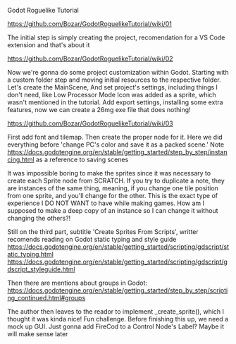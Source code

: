 Godot Roguelike Tutorial

https://github.com/Bozar/GodotRoguelikeTutorial/wiki/01

The initial step is simply creating the project, recomendation for a VS Code extension and that's about it 

https://github.com/Bozar/GodotRoguelikeTutorial/wiki/02

Now we're gonna do some project customization within Godot. Starting with a custom folder step and moving initial resources to the respective folder.
Let's create the MainScene, 
And set project's settings, including things I don't need, like Low Processor Mode
Icon was added as a sprite, which wasn't mentioned in the tutorial.
Add export settings, installing some extra features, now we can create a 26mg exe file that does nothing!

https://github.com/Bozar/GodotRoguelikeTutorial/wiki/03

First add font and tilemap. 
Then create the proper node for it. 
Here we did everything before 'change PC's color and save it as a packed scene.'
Note https://docs.godotengine.org/en/stable/getting_started/step_by_step/instancing.html as a reference to saving scenes

It was impossible boring to make the sprites since it was necessary to create each Sprite node from SCRATCH. 
If you try to duplicate a note, they are instances of the same thing, meaning, if you change one tile position from one sprite, and you'll change for the other. This is the exact type of experience I DO NOT WANT to have while making games. How am I supposed to make a deep copy of an instance so I can change it without changing the others?!

Still on the third part, subtitle 'Create Sprites From Scripts', writter recomends reading on Godot static typing and style guide
https://docs.godotengine.org/en/stable/getting_started/scripting/gdscript/static_typing.html
https://docs.godotengine.org/en/stable/getting_started/scripting/gdscript/gdscript_styleguide.html

Then there are mentions about groups in Godot:
https://docs.godotengine.org/en/stable/getting_started/step_by_step/scripting_continued.html#groups

The author then leaves to the reador to implement _create_sprite(), which I thought it was kinda nice! Fun challenge. 
Before finishing this up, we need a mock up GUI. 
Just gonna add FireCod to a Control Node's Label? Maybe it will make sense later